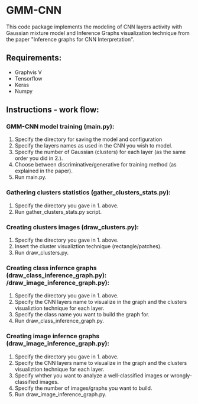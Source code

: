 # GMM-CNN
This code package implements the modeling of CNN layers activity with Gaussian mixture model and Inference Graphs visualization technique from the paper "Inference graphs for CNN Interpretation". 

## Requirements:
- Graphvis V
- Tensorflow
- Keras
- Numpy

## Instructions - work flow:
### GMM-CNN model training (main.py):
1. Specify the directory for saving the model and configuration
2. Specify the layers names as used in the CNN you wish to model.
3. Specify the number of Gaussian (clusters) for each layer (as the same order you did in 2.).
4. Choose between discriminative/generative for training method (as explained in the paper).
5. Run main.py. 

### Gathering clusters statistics (gather_clusters_stats.py):
1. Specify the directory you gave in 1. above.
2. Run gather_clusters_stats.py script.

### Creating clusters images (draw_clusters.py):
1. Specify the directory you gave in 1. above.
2. Insert the cluster visualiztion technique (rectangle/patches).
3. Run draw_clusters.py.

### Creating class infernce graphs (draw_class_inference_graph.py): /draw_image_inference_graph.py):
1. Specify the directory you gave in 1. above.
2. Specify the CNN layers name to visualize in the graph and the clusters visualiztion technique for each layer.
3. Specify the class name you want to build the graph for.
4. Run draw_class_inference_graph.py.

### Creating image infernce graphs (draw_image_inference_graph.py): 
1. Specify the directory you gave in 1. above.
2. Specify the CNN layers name to visualize in the graph and the clusters visualiztion technique for each layer.
3. Specify whther you want to analyze a well-classified images or wrongly-classified images.
4. Specify the number of images/graphs you want to build.
5. Run draw_image_inference_graph.py.
